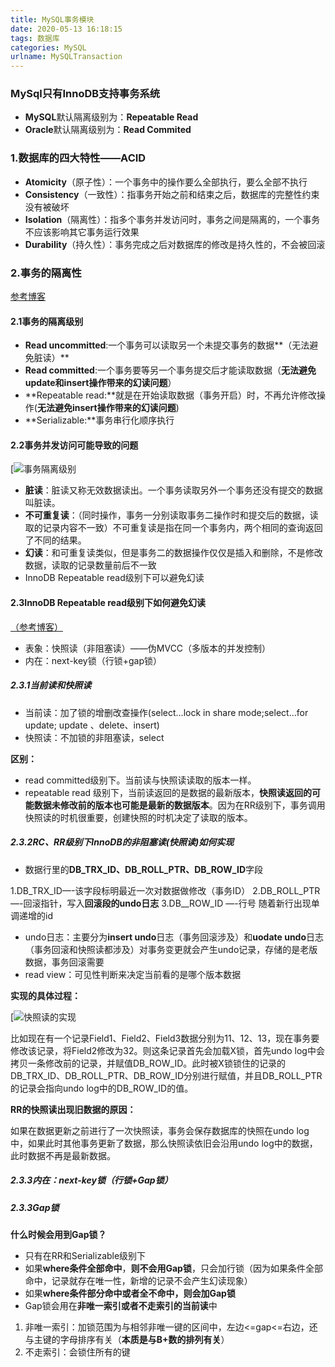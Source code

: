 ```yaml
---
title: MySQL事务模块
date: 2020-05-13 16:18:15
tags: 数据库
categories: MySQL
urlname: MySQLTransaction
---
```


### MySql只有InnoDB支持事务系统

- **MySQL**默认隔离级别为：**Repeatable Read**
- **Oracle**默认隔离级别为：**Read Commited**

### 1.数据库的四大特性——ACID

- **Atomicity**（原子性）：一个事务中的操作要么全部执行，要么全部不执行
- **Consistency**（一致性）：指事务开始之前和结束之后，数据库的完整性约束没有被破坏
- **Isolation**（隔离性）：指多个事务并发访问时，事务之间是隔离的，一个事务不应该影响其它事务运行效果
- **Durability**（持久性）：事务完成之后对数据库的修改是持久性的，不会被回滚

### 2.事务的隔离性

[参考博客](https://blog.csdn.net/CoderBruis/article/details/102692753)

#### 2.1事务的隔离级别

- **Read uncommitted**:一个事务可以读取另一个未提交事务的数据**（无法避免脏读）**
- **Read committed**:一个事务要等另一个事务提交后才能读取数据（**无法避免update和insert操作带来的幻读问题**）
- **Repeatable read:**就是在开始读取数据（事务开启）时，不再允许修改操作(**无法避免insert操作带来的幻读问题**)
- **Serializable:**事务串行化顺序执行

#### 2.2事务并发访问可能导致的问题

[![事务隔离级别](https://pic.rmb.bdstatic.com/bjh/88cc8399da5f90a0be2a5630f426d15f.jpeg)

- **脏读**：脏读又称无效数据读出。一个事务读取另外一个事务还没有提交的数据叫脏读。
- **不可重复读**：（同时操作，事务一分别读取事务二操作时和提交后的数据，读取的记录内容不一致）不可重复读是指在同一个事务内，两个相同的查询返回了不同的结果。
- **幻读**：和可重复读类似，但是事务二的数据操作仅仅是插入和删除，不是修改数据，读取的记录数量前后不一致
- InnoDB Repeatable read级别下可以避免幻读

#### 2.3InnoDB **Repeatable read级别下如何避免幻读**

[（参考博客）](https://blog.csdn.net/xifeijian/article/details/20313977#t10)

- 表象：快照读（非阻塞读）——伪MVCC（多版本的并发控制）
- 内在：next-key锁（行锁+gap锁）

##### 2.3.1当前读和快照读

- 当前读：加了锁的增删改查操作(select…lock in share mode;select…for update; update 、delete、insert)
- 快照读：不加锁的非阻塞读，select

**区别：**

- read committed级别下。当前读与快照读读取的版本一样。
- repeatable read 级别下，当前读返回的是数据的最新版本，**快照读返回的可能数据未修改前的版本也可能是最新的数据版本**。因为在RR级别下，事务调用快照读的时机很重要，创建快照的时机决定了读取的版本。

##### 2.3.2RC、RR级别下InnoDB的非阻塞读(快照读)如何实现

- 数据行里的**DB_TRX_ID、DB_ROLL_PTR、DB_ROW_ID**字段

1.DB_TRX_ID—-该字段标明最近一次对数据做修改（事务ID）
2.DB_ROLL_PTR—-回滚指针，写入**回滚段的undo日志**
3.DB__ROW_ID —-行号 随着新行出现单调递增的id

- undo日志：主要分为**insert undo**日志（事务回滚涉及）和**uodate undo**日志（事务回滚和快照读都涉及）对事务变更就会产生undo记录，存储的是老版数据，事务回滚需要
- read view：可见性判断来决定当前看的是哪个版本数据

**实现的具体过程：**

[![快照读的实现](https://pic.rmb.bdstatic.com/bjh/0eb3675fe478e80f6681717c2ed10aec.png)

比如现在有一个记录Field1、Field2、Field3数据分别为11、12、13，现在事务要修改该记录，将Field2修改为32。则这条记录首先会加载X锁，首先undo log中会拷贝一条修改前的记录，并赋值DB_ROW_ID。此时被X锁锁住的记录的DB_TRX_ID、DB_ROLL_PTR、DB_ROW_ID分别进行赋值，并且DB_ROLL_PTR的记录会指向undo log中的DB_ROW_ID的值。

**RR的快照读出现旧数据的原因：**

如果在数据更新之前进行了一次快照读，事务会保存数据库的快照在undo log中，如果此时其他事务更新了数据，那么快照读依旧会沿用undo log中的数据，此时数据不再是最新数据。

##### 2.3.3内在：next-key锁（行锁+Gap锁）

##### 2.3.3Gap锁

**什么时候会用到Gap锁？**

- 只有在RR和Serializable级别下
- 如果**where条件全部命中**，**则不会用Gap锁**，只会加行锁（因为如果条件全部命中，记录就存在唯一性，新增的记录不会产生幻读现象）
- 如果**where条件部分命中或者全不命中，则会加Gap锁**
- Gap锁会用在**非唯一索引或者不走索引的当前读**中

1. 非唯一索引：加锁范围为与相邻非唯一键的区间中，左边<=gap<=右边，还与主键的字母排序有关（**本质是与B+数的排列有关**）
2. 不走索引：会锁住所有的键